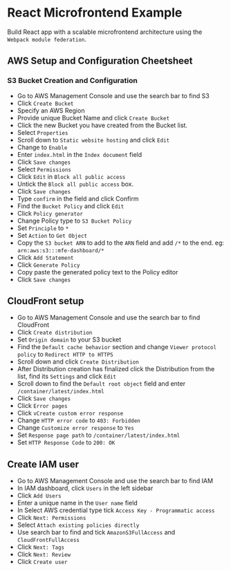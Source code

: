 # React Microfrontend Example

Build React app with a scalable microfrontend architecture using the `Webpack module federation`.

## AWS Setup and Configuration Cheetsheet

### S3 Bucket Creation and Configuration

- Go to AWS Management Console and use the search bar to find S3
- Click `Create Bucket`
- Specify an AWS Region
- Provide unique Bucket Name and click `Create Bucket`
- Click the new Bucket you have created from the Bucket list.
- Select `Properties`
- Scroll down to `Static website hosting` and click `Edit`
- Change to `Enable`
- Enter `index.html` in the `Index document` field
- Click `Save changes`
- Select `Permissions`
- Click `Edit` in `Block all public access`
- Untick the `Block all public access` box.
- Click `Save changes`
- Type `confirm` in the field and click Confirm
- Find the `Bucket Policy` and click `Edit`
- Click `Policy generator`
- Change Policy type to `S3 Bucket Policy`
- Set `Principle` to `*`
- Set `Action` to `Get Object`
- Copy the `S3 bucket ARN` to add to the `ARN` field and add `/*` to the end.
  eg: `arn:aws:s3:::mfe-dashboard/*`
- Click `Add Statement`
- Click `Generate Policy`
- Copy paste the generated policy text to the Policy editor
- Click `Save changes`

## CloudFront setup

- Go to AWS Management Console and use the search bar to find CloudFront
- Click `Create distribution`
- Set `Origin domain` to your S3 bucket
- Find the `Default cache behavior` section and change `Viewer protocol policy` to `Redirect HTTP to HTTPS`
- Scroll down and click `Create Distribution`
- After Distribution creation has finalized click the Distribution from the list, find its `Settings` and click `Edit`
- Scroll down to find the `Default root object` field and enter `/container/latest/index.html`
- Click `Save changes`
- Click `Error pages`
- Click `vCreate custom error response`
- Change `HTTP error code` to `403: Forbidden`
- Change `Customize error response` to `Yes`
- Set `Response page path` to `/container/latest/index.html`
- Set `HTTP Response Code` to `200: OK`

## Create IAM user

- Go to AWS Management Console and use the search bar to find IAM
- In IAM dashboard, click `Users` in the left sidebar
- Click `Add Users`
- Enter a unique name in the `User name` field
- In Select AWS credential type tick `Access Key - Programmatic access`
- Click `Next: Permissions`
- Select `Attach existing policies directly`
- Use search bar to find and tick `AmazonS3FullAccess` and `CloudFrontFullAccess`
- Click `Next: Tags`
- Click `Next: Review`
- Click `Create user`
